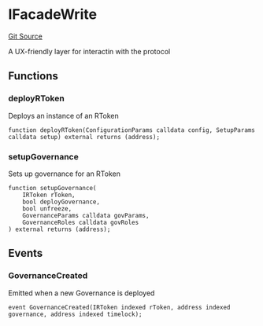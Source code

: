 # IFacadeWrite
[Git Source](https://github.com/larrythecucumber321/protocol/blob/0e60393685a4ae7994ac986273cdfa4cf9c069ed/contracts/interfaces/IFacadeWrite.sol)

A UX-friendly layer for interactin with the protocol


## Functions
### deployRToken

Deploys an instance of an RToken


```solidity
function deployRToken(ConfigurationParams calldata config, SetupParams calldata setup) external returns (address);
```

### setupGovernance

Sets up governance for an RToken


```solidity
function setupGovernance(
    IRToken rToken,
    bool deployGovernance,
    bool unfreeze,
    GovernanceParams calldata govParams,
    GovernanceRoles calldata govRoles
) external returns (address);
```

## Events
### GovernanceCreated
Emitted when a new Governance is deployed


```solidity
event GovernanceCreated(IRToken indexed rToken, address indexed governance, address indexed timelock);
```

